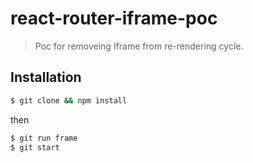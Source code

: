# react-router-iframe-poc

> Poc for removeing Iframe from re-rendering cycle.

## Installation

```bash
$ git clone && npm install
```

then 

```bash
$ git run frame
$ git start
```
